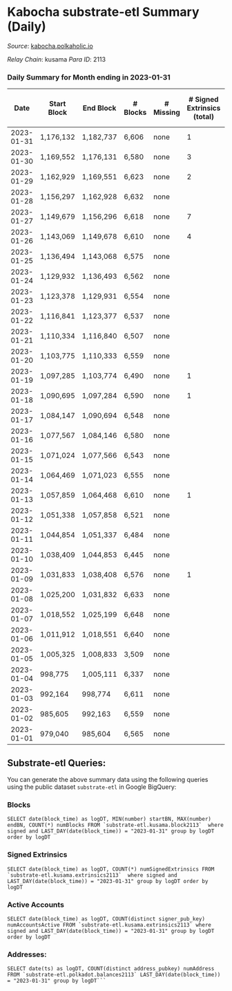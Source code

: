 # Kabocha substrate-etl Summary (Daily)

_Source_: [kabocha.polkaholic.io](https://kabocha.polkaholic.io)

*Relay Chain*: kusama
*Para ID*: 2113



### Daily Summary for Month ending in 2023-01-31


| Date | Start Block | End Block | # Blocks | # Missing | # Signed Extrinsics (total) | # Active Accounts | # Addresses with Balances | # Events | # Transfers | # XCM Transfers In | # XCM Transfers Out |
| ---- | ----------- | --------- | -------- | --------- | --------------------------- | ----------------- | ------------------------- | -------- | ----------- | ------------------ | ------------------- |
| 2023-01-31 | 1,176,132 | 1,182,737 | 6,606 | none | 1 | 1 | 13,221 | 13,240 |   |   |   |
| 2023-01-30 | 1,169,552 | 1,176,131 | 6,580 | none | 3 | 3 | 13,221 | 13,199 | 1  |   |   |
| 2023-01-29 | 1,162,929 | 1,169,551 | 6,623 | none | 2 | 2 | 13,220 | 13,279 |   |   |   |
| 2023-01-28 | 1,156,297 | 1,162,928 | 6,632 | none |  |  | 13,220 | 13,286 |   |   |   |
| 2023-01-27 | 1,149,679 | 1,156,296 | 6,618 | none | 7 | 4 | 13,220 | 13,293 | 2  |   |   |
| 2023-01-26 | 1,143,069 | 1,149,678 | 6,610 | none | 4 | 3 | 13,220 | 13,262 | 1  |   |   |
| 2023-01-25 | 1,136,494 | 1,143,068 | 6,575 | none |  |  | 13,220 | 13,172 |   |   |   |
| 2023-01-24 | 1,129,932 | 1,136,493 | 6,562 | none |  |  | 13,220 | 13,146 |   |   |   |
| 2023-01-23 | 1,123,378 | 1,129,931 | 6,554 | none |  |  | 13,220 | 13,130 |   |   |   |
| 2023-01-22 | 1,116,841 | 1,123,377 | 6,537 | none |  |  | 13,220 | 13,099 |   |   |   |
| 2023-01-21 | 1,110,334 | 1,116,840 | 6,507 | none |  |  | 13,220 | 13,035 |   |   |   |
| 2023-01-20 | 1,103,775 | 1,110,333 | 6,559 | none |  |  | 13,220 | 13,140 |   |   |   |
| 2023-01-19 | 1,097,285 | 1,103,774 | 6,490 | none | 1 | 1 | 13,220 | 13,008 | 1  |   |   |
| 2023-01-18 | 1,090,695 | 1,097,284 | 6,590 | none | 1 | 1 | 13,219 | 13,206 | 1  |   |   |
| 2023-01-17 | 1,084,147 | 1,090,694 | 6,548 | none |  |  | 13,219 | 13,118 |   |   |   |
| 2023-01-16 | 1,077,567 | 1,084,146 | 6,580 | none |  |  | 13,219 | 13,185 |   |   |   |
| 2023-01-15 | 1,071,024 | 1,077,566 | 6,543 | none |  |  | 13,219 | 13,107 |   |   |   |
| 2023-01-14 | 1,064,469 | 1,071,023 | 6,555 | none |  |  | 13,219 | 13,132 |   |   |   |
| 2023-01-13 | 1,057,859 | 1,064,468 | 6,610 | none | 1 | 1 | 13,219 | 13,248 | 1  |   |   |
| 2023-01-12 | 1,051,338 | 1,057,858 | 6,521 | none |  |  | 13,218 | 13,064 |   |   |   |
| 2023-01-11 | 1,044,854 | 1,051,337 | 6,484 | none |  |  | 13,218 | 12,990 |   |   |   |
| 2023-01-10 | 1,038,409 | 1,044,853 | 6,445 | none |  |  | 13,218 | 12,911 |   |   |   |
| 2023-01-09 | 1,031,833 | 1,038,408 | 6,576 | none | 1 | 1 | 13,218 | 13,181 | 1  |   |   |
| 2023-01-08 | 1,025,200 | 1,031,832 | 6,633 | none |  |  | 13,218 | 13,288 |   |   |   |
| 2023-01-07 | 1,018,552 | 1,025,199 | 6,648 | none |  |  | 13,218 | 13,318 |   |   |   |
| 2023-01-06 | 1,011,912 | 1,018,551 | 6,640 | none |  |  | 13,218 | 13,302 |   |   |   |
| 2023-01-05 | 1,005,325 | 1,008,833 | 3,509 | none |  |  | 13,218 | 7,029 |   |   |   |
| 2023-01-04 | 998,775 | 1,005,111 | 6,337 | none |  |  | 13,218 | 12,695 |   |   |   |
| 2023-01-03 | 992,164 | 998,774 | 6,611 | none |  |  | 13,218 | 13,247 |   |   |   |
| 2023-01-02 | 985,605 | 992,163 | 6,559 | none |  |  | 13,218 | 13,140 |   |   |   |
| 2023-01-01 | 979,040 | 985,604 | 6,565 | none |  |  | 13,218 | 13,152 |   |   |   |

## Substrate-etl Queries:
You can generate the above summary data using the following queries using the public dataset `substrate-etl` in Google BigQuery:


### Blocks
```
SELECT date(block_time) as logDT, MIN(number) startBN, MAX(number) endBN, COUNT(*) numBlocks FROM `substrate-etl.kusama.block2113`  where signed and LAST_DAY(date(block_time)) = "2023-01-31" group by logDT order by logDT
```


### Signed Extrinsics
```
SELECT date(block_time) as logDT, COUNT(*) numSignedExtrinsics FROM `substrate-etl.kusama.extrinsics2113`  where signed and LAST_DAY(date(block_time)) = "2023-01-31" group by logDT order by logDT
```


### Active Accounts
```
SELECT date(block_time) as logDT, COUNT(distinct signer_pub_key) numAccountsActive FROM `substrate-etl.kusama.extrinsics2113` where signed and LAST_DAY(date(block_time)) = "2023-01-31" group by logDT order by logDT
```


### Addresses:
```
SELECT date(ts) as logDT, COUNT(distinct address_pubkey) numAddress FROM `substrate-etl.polkadot.balances2113` LAST_DAY(date(block_time)) = "2023-01-31" group by logDT```

